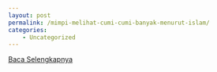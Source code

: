 ```yaml
---
layout: post
permalink: /mimpi-melihat-cumi-cumi-banyak-menurut-islam/
categories:
    - Uncategorized
---
```


[Baca Selengkapnya](/07)